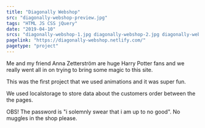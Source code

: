 ```yaml
---
title: "Diagonally Webshop"
src: "diagonally-webshop-preview.jpg"
tags: "HTML JS CSS jQuery"
date: "2019-04-10"
srcs: "diagonally-webshop-1.jpg diagonally-webshop-2.jpg diagonally-webshop-3.jpg"
pagelink: "https://diagonally-webshop.netlify.com/"
pagetype: "project"
---
```

Me and my friend Anna Zetterström are huge Harry Potter fans and we really went all in on trying to bring some magic to this site.

This was the first project that we used animations and it was super fun.

We used localstorage to store data about the customers order between the the pages. 

OBS! The password is "i solemnly swear that i am up to no good". No muggles in the shop please.





